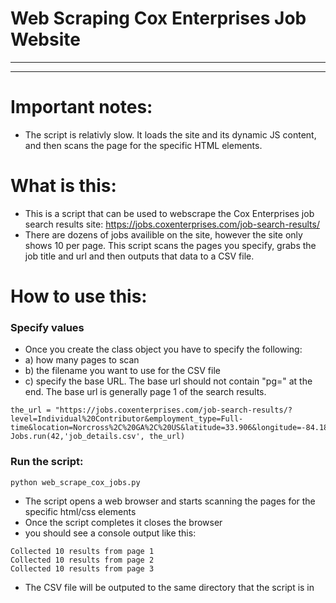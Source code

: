 # Web Scraping Cox Enterprises Job Website
***
***
# Important notes:
* The script is relativly slow. It loads the site and its dynamic JS content, and then scans the page for the specific HTML elements.


# What is this:
* This is a script that can be used to webscrape the Cox Enterprises job search results site: https://jobs.coxenterprises.com/job-search-results/
* There are dozens of jobs availible on the site, however the site only shows 10 per page. This script scans the pages you specify, grabs the job title and url and then outputs that data to a CSV file.
# How to use this:
### Specify values
* Once you create the class object you have to specify the following:
* a) how many pages to scan
* b) the filename you want to use for the CSV file
* c) specify the base URL. The base url should not contain "pg=" at the end. The base url is generally page 1 of the search results.
```
the_url = "https://jobs.coxenterprises.com/job-search-results/?level=Individual%20Contributor&employment_type=Full-time&location=Norcross%2C%20GA%2C%20US&latitude=33.906&longitude=-84.184&radius=25"
Jobs.run(42,'job_details.csv', the_url)
```
### Run the script:
```
python web_scrape_cox_jobs.py
```
* The script opens a web browser and starts scanning the pages for the specific html/css elements
* Once the script completes it closes the browser 
* you should see a console output like this:
```
Collected 10 results from page 1
Collected 10 results from page 2
Collected 10 results from page 3
```
* The CSV file will be outputed to the same directory that the script is in

